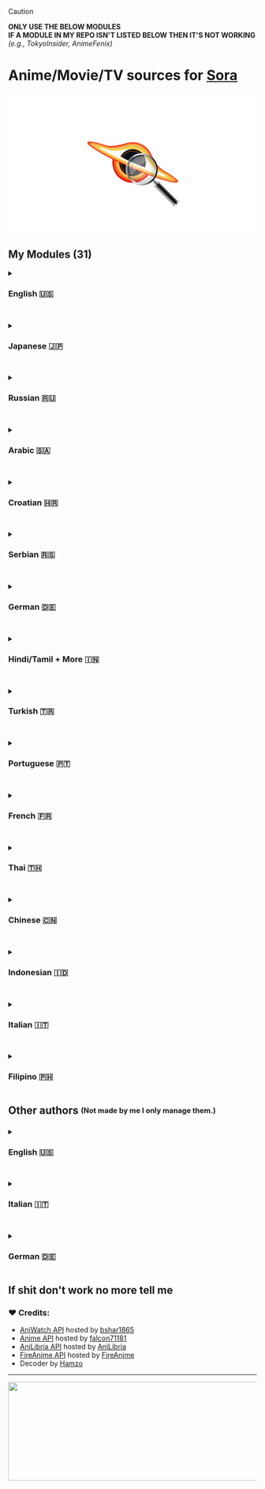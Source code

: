 > [!CAUTION]
> **ONLY USE THE BELOW MODULES**<br>
> **IF A MODULE IN MY REPO ISN'T LISTED BELOW THEN IT'S NOT WORKING** <br>
> <i>(e.g., TokyoInsider, AnimeFenix)</i>

# Anime/Movie/TV sources for [Sora](https://github.com/cranci1/Sora)

<div align="center"> 
  <img src="https://github.com/50n50/sources/blob/main/asset.png?raw=true" width="500px">
</div>

## My Modules (31)
<!--- ENGLISH ======================================================================================================= START--->
<details>

<summary>

### English 🇺🇸

</summary>

<details>

<summary>

### 1️⃣ HiAnime 

</summary>
<img src="https://github.com/50n50/sources/blob/main/hianime/icon.png?raw=true" width="125px"><br>

**File:** `HiAnime.json`  
**Description:** HiAnime JavaScript module utilizing the AniWatch API (requires `hianime.js`).<br>
**Language:** English. (DUB)<br>
**App version:** V2 and up <br>
**Author:** 50/50 <br><br>
[<kbd> <br> Add to Sora <br> </kbd>](https://intradeus.github.io/http-protocol-redirector?r=sora://module?url=https://raw.githubusercontent.com/50n50/sources/refs/heads/main/hianime/hianime.json)
</details>

<details>

<summary>

### 2️⃣ HiAnime SUB 

</summary>
<img src="https://github.com/50n50/sources/blob/main/hianimeSUBS/icon.png?raw=true" width="125px"><br>

**File:** `HiAnimeSUBS.json`  
**Description:** HiAnime JavaScript module utilizing the AniWatch API (requires `hianimeSUBS.js`).<br>
**Language:** English. (SUB)<br>
**App version:** V2 and up <br>
**Author:** 50/50 <br><br>
[<kbd> <br> Add to Sora <br> </kbd>](https://intradeus.github.io/http-protocol-redirector?r=sora://module?url=https://raw.githubusercontent.com/50n50/sources/refs/heads/main/hianimeSUBS/hianimeSUBS.json)
</details>

<details>

<summary>

### 3️⃣ AniWatch 

</summary>
<img src="https://github.com/50n50/sources/blob/main/aniwatch/icon.png?raw=true" width="125px"><br>

**File:** `AniWatch.json`  
**Description:** AniWatch JavaScript module utilizing the Anime-API (requires `aniwatch.js`). <br> 
**Note:** *Currently supports only dubbed versions until soft subs issue is resolved.* <br>
**Language:** English. (DUB) <br>
**App version:** V2 and up <br>
**Author:** 50/50 <br><br>
[<kbd> <br> Add to Sora <br> </kbd>](https://intradeus.github.io/http-protocol-redirector?r=sora://module?url=https://raw.githubusercontent.com/50n50/sources/refs/heads/main/aniwatch/aniwatch.json)
</details>

<details>

<summary>

### 4️⃣ AniWatch SUB 

</summary>
<img src="https://github.com/50n50/sources/blob/main/aniwatchRAW/icon.png?raw=true" width="125px"><br>

**File:** `AniWatchSUB.json`  
**Description:** AniWatch JavaScript module utilizing the Anime-API (requires `aniwatchSUB.js`). <br> 
**Language:** English. (SUB)<br>
**App version:** V2 and up <br>
**Author:** 50/50 <br><br>
[<kbd> <br> Add to Sora <br> </kbd>](https://intradeus.github.io/http-protocol-redirector?r=sora://module?url=https://raw.githubusercontent.com/50n50/sources/refs/heads/main/aniwatchSUBS/aniwatchSUBS.json)
</details>
<details>

<summary>
  
### 5️⃣ AnimeHeaven 

</summary>
<img src="https://github.com/50n50/sources/blob/main/animeheaven/iconalt.png?raw=true" width="125px"><br>

**File:** `AnineHeaven.json`  
**Description:** AnimeHeaven JavaScript module that directly scrapes the website (requires `AnimeHeaven.js`). <br> 
**Language:** English. (SUB) <br>
**App version:** V2 and up <br>
**Author:** 50/50 <br><br>
[<kbd> <br> Add to Sora <br> </kbd>](https://intradeus.github.io/http-protocol-redirector?r=sora://module?url=https://raw.githubusercontent.com/50n50/sources/refs/heads/main/animeheaven/animeheaven.json)
</details>
<details>

<summary>
  
### 6️⃣ FireAnime 

</summary>
<img src="https://github.com/50n50/sources/blob/main/fireanime/eng.png?raw=true" width="125px"><br>

**File:** `FireAnime.json`  
**Description:** FireAnime JavaScript module utilizing the FireAnime API (requires `FireAnime.js`). <br> 
**Language:** English. (SUB) <br>
**App version:** V2 and up <br>
**Author:** 50/50 <br><br>
[<kbd> <br> Add to Sora <br> </kbd>](https://intradeus.github.io/http-protocol-redirector?r=sora://module?url=https://github.com/50n50/sources/raw/refs/heads/main/fireanime/fireanime.json)
</details>

<details>

<summary>
  
### 7️⃣ KimCartoon 

</summary>

**File:** `KimCartoon.json`  
**Description:** KimCartoon JavaScript module that directly scrapes the site (requires `KimCartoon.js`). <br> 
**Language:** English. (SUB) <br>
**App version:** V2 and up <br>
**Author:** 50/50 <br><br>
[<kbd> <br> Add to Sora <br> </kbd>](https://intradeus.github.io/http-protocol-redirector?r=sora://module?url=https://raw.githubusercontent.com/50n50/sources/refs/heads/main/kimcartoon/kimcartoon.json)
</details>
<details>

<summary>
  
### 8️⃣ GojoWTF (AnimePahe) 

</summary>

**File:** `gojowtf.json`  
**Description:** GojoWTF JavaScript module that uses their API (requires `gojowtf.js`). <br> 
**Language:** English. (HARDSUB) <br>
**App version:** V2 and up <br>
**Author:** 50/50 <br><br>
[<kbd> <br> Add to Sora <br> </kbd>](https://intradeus.github.io/http-protocol-redirector?r=sora://module?url=https://raw.githubusercontent.com/50n50/sources/refs/heads/main/gojowtf/gojowtf.json)
</details>


</details>
<!--- ENGLISH ======================================================================================================= END --->

##

<!--- JAPANESE ======================================================================================================= START --->
<details>

<summary>

### Japanese 🇯🇵

</summary>

<details>

<summary>

### 1️⃣ HiAnime RAW 

</summary>
<img src="https://github.com/50n50/sources/blob/main/hianimeRAW/icon.png?raw=true" width="125px"><br>

**File:** `HiAnimeRAW.json`  
**Description:** HiAnime JavaScript module utilizing the AniWatch API (requires `hianimeRAW.js`).<br>
**Note:** *This is just SUB stream but without the actual subtitles.* <br>
**Language:** Japanese. <br>
**App version:** V2 and up <br>
**Author:** 50/50 <br><br>
[<kbd> <br> Add to Sora <br> </kbd>](https://intradeus.github.io/http-protocol-redirector?r=sora://module?url=https://raw.githubusercontent.com/50n50/sources/refs/heads/main/hianimeRAW/hianimeRAW.json)
</details>

<details>

<summary>

### 2️⃣ AniWatch RAW 

</summary>
<img src="https://github.com/50n50/sources/blob/main/aniwatchSUBS/icon.png?raw=true" width="125px"><br>

**File:** `AniWatchRAW.json`  
**Description:** AniWatch JavaScript module utilizing the Anime-API (requires `aniwatchRAW.js`). <br> 
**Note:** *This is just SUB stream but without the actual subtitles.* <br>
**Language:** Japanese. <br>
**App version:** V2 and up <br>
**Author:** 50/50 <br><br>
[<kbd> <br> Add to Sora <br> </kbd>](https://intradeus.github.io/http-protocol-redirector?r=sora://module?url=https://raw.githubusercontent.com/50n50/sources/refs/heads/main/aniwatchRAW/aniwatchRAW.json)
</details>

</details>
<!--- JAPANESE ======================================================================================================= END --->

##

<!--- RUSSIAN ======================================================================================================= START --->
<details>

<summary>

### Russian 🇷🇺

</summary>

<details>

<summary>
  
### 1️⃣ AniLibria 

</summary>
<img src="https://github.com/50n50/sources/blob/main/anilibria/iconalt.png?raw=true" width="125px"><br>

**File:** `AniLibria.json`  
**Description:** AniLibria JavaScript module utilizing the AniLibria-API (requires `AniLibria.js`). <br> 
**Language:** Russian. <br>
**App version:** V2 and up <br>
**Author:** 50/50 <br><br>
[<kbd> <br> Add to Sora <br> </kbd>](https://intradeus.github.io/http-protocol-redirector?r=sora://module?url=https://raw.githubusercontent.com/50n50/sources/refs/heads/main/anilibria/anilibria.json)
</details>
</details>

<!--- RUSSIAN ======================================================================================================= END --->

##

<!--- ARABIC ======================================================================================================= START --->

<details>

<summary>

### Arabic 🇸🇦

</summary>
<details>

<summary>
  
### 1️⃣ Anime3rb 

</summary>
<img src="https://github.com/50n50/sources/blob/main/anime3rb/iconalt.png?raw=true" width="125px"><br>

**File:** `Anime3rb.json`  
**Description:** Anime3rb JavaScript module that directly scrapes the website (requires `Anime3rb.js`). <br> 
**Language:** Arabic. (SUB) <br>
**App version:** V2 and up <br>
**Author:** 50/50 <br><br>
[<kbd> <br> Add to Sora <br> </kbd>](https://intradeus.github.io/http-protocol-redirector?r=sora://module?url=https://raw.githubusercontent.com/50n50/sources/refs/heads/main/anime3rb/anime3rb.json)
</details>

<details>

<summary>
  
### 2️⃣ AK.SV 

</summary>

**File:** `aksv.json`  
**Description:** AK.SV JavaScript module that directly scrapes the website (requires `aksv.js`). <br> 
**Language:** Arabic. (SUB) <br>
**App version:** V2 and up <br>
**Author:** 50/50 <br><br>
[<kbd> <br> Add to Sora <br> </kbd>](https://intradeus.github.io/http-protocol-redirector?r=sora://module?url=https://raw.githubusercontent.com/50n50/sources/refs/heads/main/aksv/aksv.json)
</details>
</details>

<!--- ARABIC ======================================================================================================= END --->

##

<!--- CROATIAN ======================================================================================================= START --->

<details>

<summary>

### Croatian 🇭🇷

</summary>
<details>

<summary>
  
### 1️⃣ AnimeBalkan (⚠️ Read note)

</summary>
<img src="https://github.com/50n50/sources/blob/main/animebalkan/iconalt.png?raw=true" width="125px"><br>

**File:** `AnimeBalkan.json`  
**Description:** AnimeBalkan JavaScript module that directly scrapes the website (requires `AnimeBalkan.js`). <br> 
**Note:** *⚠️ Not every anime stream will work, this is due to some anime's using an unscrapable stream.* <br>
**Language:** Croatian. (SUB) <br>
**App version:** V2 and up <br>
**Author:** 50/50 <br><br>
[<kbd> <br> Add to Sora <br> </kbd>](https://intradeus.github.io/http-protocol-redirector?r=sora://module?url=https://raw.githubusercontent.com/50n50/sources/refs/heads/main/animebalkan/animebalkan.json)
</details>
</details>

<!--- CROATIAN ======================================================================================================= END --->

##

<!--- SERBIAN ======================================================================================================= START --->

<details>

<summary>

### Serbian 🇷🇸

</summary>
<details>

<summary>
  
### 1️⃣ AnimeSRBIJA 

</summary>
<img src="https://github.com/50n50/sources/blob/main/animesrbija/iconalt.png?raw=true" width="125px"><br>

**File:** `AnimeSRBIJA.json`  
**Description:** AnimeSRBIJA JavaScript module that directly scrapes the website (requires `AnimeSRBIJA.js`). <br> 
**Language:** Serbian. (SUB) <br>
**App version:** V2 and up <br>
**Author:** 50/50 <br><br>
[<kbd> <br> Add to Sora <br> </kbd>](https://intradeus.github.io/http-protocol-redirector?r=sora://module?url=https://raw.githubusercontent.com/50n50/sources/refs/heads/main/animesrbija/animesrbija.json)
</details>
</details>

<!--- SERBIAN ======================================================================================================= END --->
##
<!--- GERMAN ======================================================================================================= START --->

<details>

<summary>

### German 🇩🇪

</summary>
<details>

<summary>
  
### 1️⃣ FireAnime 

</summary>
<img src="https://github.com/50n50/sources/blob/main/fireanime/dub.png?raw=true" width="125px"><br>

**File:** `FireAnimeGerDub.json`  
**Description:** FireAnime JavaScript module utilizing the FireAnime API (requires `FireAnimeGerDub.js`). <br> 
**Language:** German. (DUB) <br>
**App version:** V2 and up <br>
**Author:** 50/50 <br><br>
[<kbd> <br> Add to Sora <br> </kbd>](https://intradeus.github.io/http-protocol-redirector?r=sora://module?url=https://raw.githubusercontent.com/50n50/sources/refs/heads/main/fireanime/FireAnimeGerDub.json)
</details>
<details>
<summary>
  
### 2️⃣ FireAnime SUB 

</summary>
<img src="https://github.com/50n50/sources/blob/main/fireanime/sub.png?raw=true" width="125px"><br>

**File:** `FireAnimeGer.json`  
**Description:** FireAnime JavaScript module utilizing the FireAnime API (requires `FireAnimeGer.js`). <br> 
**Language:** German. (SUB) <br>
**App version:** V2 and up <br>
**Author:** 50/50 <br><br>
[<kbd> <br> Add to Sora <br> </kbd>](https://intradeus.github.io/http-protocol-redirector?r=sora://module?url=https://raw.githubusercontent.com/50n50/sources/refs/heads/main/fireanime/FireAnimeGer.json)
</details>
</details>

<!--- GERMAN ======================================================================================================= END --->
##
<!--- HINDI ======================================================================================================= START --->

<details>

<summary>

### Hindi/Tamil + More 🇮🇳

</summary>
<details>

<summary>
  
### 1️⃣ OnlineMoviesHindi (Movies) 

</summary>
<img src="https://cdn-icons-png.freepik.com/256/14272/14272467.png" width="125px"><br>

**File:** `onlinemovieshindi.json`  
**Description:** OnlineMoviesHindi JavaScript that directly scrapes the site (requires `onlinemovieshindi.js`). <br> 
**Language:** Hindi. (SUB) <br>
**App version:** V2 and up <br>
**Author:** 50/50 <br><br>
[<kbd> <br> Add to Sora <br> </kbd>](https://intradeus.github.io/http-protocol-redirector?r=sora://module?url=https://github.com/50n50/sources/raw/refs/heads/main/onlinemovieshindi/onlinemovieshindi.json)
</details>
<details>

<summary>
  
### 2️⃣ Telugumv (Movies) 

</summary>
<img src="https://cdn-icons-png.freepik.com/256/14272/14272467.png" width="125px"><br>

**File:** `telugumv.json`  
**Description:** Telugumv JavaScript that directly scrapes the site (requires `telugumv.js`). <br> 
**Language:** Hindi. (SUB) <br>
**App version:** V2 and up <br>
**Author:** 50/50 <br><br>
[<kbd> <br> Add to Sora <br> </kbd>](https://intradeus.github.io/http-protocol-redirector?r=sora://module?url=https://raw.githubusercontent.com/50n50/sources/refs/heads/main/telugumv/telugumv.json)
</details>
<details>

<summary>
  
### 3️⃣ Streamblasters (Movies) 

</summary>
<img src="https://cdn-icons-png.freepik.com/256/14272/14272467.png" width="125px"><br>

**File:** `Streamblasters.json`  
**Description:** Streamblasters JavaScript that directly scrapes the site (requires `Streamblasters.js`). <br> 
**Language:** Tamil/Malayalam/Telugu/Hindi/Kannada/English. (DUB/SUB) <br>
**App version:** V2 and up <br>
**Author:** 50/50 <br><br>
[<kbd> <br> Add to Sora <br> </kbd>](https://intradeus.github.io/http-protocol-redirector?r=sora://module?url=https://raw.githubusercontent.com/50n50/sources/refs/heads/main/streamblasters/streamblasters.json)
</details>
<details>

<summary>
  
### 4️⃣ Tamilarasan (Movies) 

</summary>
<img src="https://cdn-icons-png.freepik.com/256/14272/14272467.png" width="125px"><br>

**File:** `tamilarasan.json`  
**Description:** Tamilarasan JavaScript that directly scrapes the site (requires `tamilarasan.js`). <br> 
**Language:** Tamil/Telugu/Hindi/Kannada/English. (DUB/SUB) <br>
**App version:** V2 and up <br>
**Author:** 50/50 <br><br>
[<kbd> <br> Add to Sora <br> </kbd>](https://intradeus.github.io/http-protocol-redirector?r=sora://module?url=https://raw.githubusercontent.com/50n50/sources/refs/heads/main/tamilarasan/tamilarasan.json)
</details>
</details>

<!--- HINDI ======================================================================================================= END --->
##
<!--- TURKISH ======================================================================================================= START --->

<details>

<summary>

### Turkish 🇹🇷

</summary>
<details>

<summary>
  
### 1️⃣ Turkish123 

</summary>
<img src="https://hds.turkish123.com/wp-content/uploads/favicon.png" width="125px"><br>

**File:** `Turkish123.json`  
**Description:** Turkish123 JavaScript module that directly scrapes the website (requires `Turkish123.js`). <br> 
**Language:** Turkish. <br>
**App version:** V2 and up <br>
**Author:** 50/50 <br><br>
[<kbd> <br> Add to Sora <br> </kbd>](https://intradeus.github.io/http-protocol-redirector?r=sora://module?url=https://raw.githubusercontent.com/50n50/sources/refs/heads/main/turkish123/turkish123.json)
</details>
</details>

<!--- TURKISH ======================================================================================================= END --->
##
<!--- PORTUGUESE ======================================================================================================= START --->

<details>

<summary>

### Portuguese 🇵🇹

</summary>
<details>

<summary>
  
### 1️⃣ AnimeFHD 

</summary>
<img src="https://animefhd.net/wp-content/uploads/2024/12/270.png" width="125px"><br>

**File:** `AnimeFHD.json`  
**Description:** AnimeFHD JavaScript module that directly scrapes the website (requires `AnimeFHD.js`). <br> 
**Language:** Portuguese. (SUB) <br>
**App version:** V2 and up <br>
**Author:** 50/50 <br><br>
[<kbd> <br> Add to Sora <br> </kbd>](https://intradeus.github.io/http-protocol-redirector?r=sora://module?url=https://github.com/50n50/sources/raw/refs/heads/main/animefhd/animefhd.json)
</details>
</details>

<!--- PORTUGUESE ======================================================================================================= END --->
##
<!--- FRENCH ======================================================================================================= START --->

<details>

<summary>

### French 🇫🇷

</summary>
<details>

<summary>
  
### 1️⃣ Frembed (TV Show) (⚠️ Read note)

</summary>
<img src="https://raw.githubusercontent.com/xibrox/sora-movie-module/refs/heads/main/frembed/icon.png" width="125px"><br>

**File:** `Frembed.json`  
**Description:** Frembed JavaScript module that directly scrapes the website (requires `Frembed.js`). <br> 
**Note:** *⚠️ Some shows won't work, we are unable to fix that.* <br>
**Language:** French. (SUB/DUB) <br>
**App version:** V2 and up <br>
**Author:** 50/50 <br><br>
[<kbd> <br> Add to Sora <br> </kbd>](https://intradeus.github.io/http-protocol-redirector?r=sora://module?url=https://raw.githubusercontent.com/50n50/sources/refs/heads/main/frembed/frembed.json)
</details>
</summary>
<details>

<summary>
  
### 2️⃣ France-Anime 

</summary>
<img src="https://french-anime.com/templates/franime/images/favicon3.png" width="125px"><br>

**File:** `France-Anime.json`  
**Description:** France-Anime JavaScript module that directly scrapes the website (requires `France-Anime.js`). <br> 
**Language:** French. (SUB) <br>
**App version:** V2 and up <br>
**Author:** 50/50 <br><br>
[<kbd> <br> Add to Sora <br> </kbd>](https://intradeus.github.io/http-protocol-redirector?r=sora://module?url=https://raw.githubusercontent.com/50n50/sources/refs/heads/main/french-anime/french-anime.json)
</details>
</details>

<!--- FRENCH ======================================================================================================= END --->
##
<!--- THAI ======================================================================================================= START --->

<details>

<summary>

### Thai 🇹🇭

</summary>
<details>

<summary>
  
### 1️⃣ Anime-Suba (TV Show) (⚠️ Read note)

</summary>
<img src="https://encrypted-tbn0.gstatic.com/images?q=tbn:ANd9GcR0EPWB0Qhgd_M6-XM9xVmcOFyvx5P6UdHSZg&s" width="125px"><br>

**File:** `Anime-Suba.json`  
**Description:** Anime-Suba JavaScript module that directly scrapes the website (requires `Anime-Suba.js`). <br> 
**Note:** *⚠️ Some shows won't work, we are unable to fix that.* <br>
**Language:** Thai. (SUB) <br>
**App version:** V2 and up <br>
**Author:** 50/50 <br><br>
[<kbd> <br> Add to Sora <br> </kbd>](https://intradeus.github.io/http-protocol-redirector?r=sora://module?url=https://raw.githubusercontent.com/50n50/sources/refs/heads/main/anime-suba/anime-suba.json)
</details>
</details>

<!--- THAI ======================================================================================================= END --->
##
<!--- CHINESE ======================================================================================================= START --->

<details>

<summary>

### Chinese 🇨🇳

</summary>
<details>

<summary>
  
### 1️⃣ DDYS (TV Show/Movie)

</summary>
<img src="https://ddys.pro/apple-touch-icon.png" width="125px"><br>

**File:** `DDYS.json`  
**Description:** DDYS JavaScript module that directly scrapes the website (requires `DDYS.js`). <br> 
**Language:** Chinese. <br>
**App version:** V2 and up <br>
**Author:** 50/50 <br><br>
[<kbd> <br> Add to Sora <br> </kbd>](https://intradeus.github.io/http-protocol-redirector?r=sora://module?url=https://raw.githubusercontent.com/50n50/sources/refs/heads/main/ddys/ddys.json)
</details>
<details>

<summary>
  
### 1️⃣ Dora-Video 

</summary>
<img src="https://www.dora-video.cn/favicon.ico" width="125px"><br>

**File:** `Dora-Video.json`  
**Description:** Dora-Video JavaScript module that directly scrapes the website (requires `Dora-Video.js`). <br> 
**Language:** Chinese. <br>
**App version:** V2 and up <br>
**Author:** 50/50 <br><br>
[<kbd> <br> Add to Sora <br> </kbd>](https://intradeus.github.io/http-protocol-redirector?r=sora://module?url=https://raw.githubusercontent.com/50n50/sources/refs/heads/main/dora-video/dora-video.json)
</details>
</details>

<!--- CHINESE ======================================================================================================= END --->
##
<!--- INDONESIAN ======================================================================================================= START --->

<details>

<summary>

### Indonesian 🇮🇩

</summary>
<details>

<summary>
  
### 1️⃣ KuramAnime (Anime)

</summary>
<img src="https://v6.kuramanime.run/assets/img/logo-full-256.png" width="125px"><br>

**File:** `KuramAnime.json`  
**Description:** KuramAnime JavaScript module that directly scrapes the website (requires `KuramAnime.js`). <br> 
**Language:** Indonesian. <br>
**App version:** V2 and up <br>
**Author:** 50/50 <br><br>
[<kbd> <br> Add to Sora <br> </kbd>](https://intradeus.github.io/http-protocol-redirector?r=sora://module?url=https://raw.githubusercontent.com/50n50/sources/refs/heads/main/kuramanime/kuramanime.json)
</details>
</details>

<!--- INDONESIAN ======================================================================================================= END --->
##
<!--- ITALIAN ======================================================================================================= START --->

<details>

<summary>

### Italian 🇮🇹

</summary>
<details>

<summary>
  
### 1️⃣ AnimeSaturn (Anime)

</summary>
<img src="https://www.animesaturn.cx/immagini/apple-touch-icon.png" width="125px"><br>

**File:** `AnimeSaturn.json`  
**Description:** AnimeSaturn JavaScript module that directly scrapes the website (requires `AnimeSaturn.js`). <br> 
**Language:** Italian. <br>
**App version:** V2 and up <br>
**Author:** 50/50 <br><br>
[<kbd> <br> Add to Sora <br> </kbd>](https://intradeus.github.io/http-protocol-redirector?r=sora://module?url=https://raw.githubusercontent.com/50n50/sources/refs/heads/main/animesaturn/animesaturn.json)
</details>
</details>

<!--- ITALIAN ======================================================================================================= END --->
##
<!--- FILIPINO ======================================================================================================= START --->

<details>

<summary>

### Filipino 🇵🇭

</summary>
<details>

<summary>
  
### 1️⃣ Jungopinoy (Movies/TV shows) (⚠️ Read note)

</summary>
<img src="https://images-ext-1.discordapp.net/external/9CnHKlJ_zd_WskOKFccSRa4oNt5W7FBHCXvg53EC9fs/%3Fsz%3D64%26domain_url%3Dhttps%253A%252F%252Fjungopinoy.com/https/www.google.com/s2/favicons?format=webp&width=128&height=128" width="125px"><br>

**File:** `Jungopinoy.json`  
**Description:** Jungopinoy JavaScript module that directly scrapes the website (requires `Jungopinoy.js`). <br> 
**Note:** *⚠️ Limited catalog, seeing as it's just scraping all data from the homepage and filtering* <br>
**Language:** Filipino. <br>
**App version:** V2 and up <br>
**Author:** 50/50 <br><br>
[<kbd> <br> Add to Sora <br> </kbd>](https://intradeus.github.io/http-protocol-redirector?r=sora://module?url=https://raw.githubusercontent.com/50n50/sources/refs/heads/main/jungopinoy/jungopinoy.json)
</details>
</details>

<!--- FILIPINO ======================================================================================================= END --->

## Other authors <sub><sup>(Not made by me I only manage them.)</sup></sub>
<!--- ENGLISH ======================================================================================================= START --->

<details>

<summary>

### English 🇺🇸

</summary>
<details>

<summary>
  
### 1️⃣ AniWorld (⚠️ Read note)

</summary>
<img src="https://raw.githubusercontent.com/50n50/sources/refs/heads/main/aniworld/iconSubEng.png" width="125px"><br>

**File:** `AniWorldEngSub.json`  
**Description:** AniWorld JavaScript module that directly scrapes the website (requires `AniWorldEngSub.js`). <br> 
**Note:** *⚠️ Disable any VPN just to be sure, the source this module scrapes has DDOS protection and might block VPN connections* <br>
**Language:** English. (SUB) <br>
**App version:** V2 and up <br>
**Author:** [Hamzo](https://github.com/hamzenis) <br><br>
[<kbd> <br> Add to Sora <br> </kbd>](https://intradeus.github.io/http-protocol-redirector?r=sora://module?url=https://raw.githubusercontent.com/50n50/sources/refs/heads/main/aniworld/AniWorldEngSub.json)
</details>
<details>

<summary>
  
### 2️⃣ AnimeKai DUB

</summary>
<img src="https://raw.githubusercontent.com/50n50/sources/refs/heads/main/animekai/iconalt.png" width="125px"><br>

**File:** `animekaiDub.json`  
**Description:** AnimeKai JavaScript module that directly scrapes the website (requires `animekaiDub.js`). <br> 
**Language:** English. (DUB) <br>
**App version:** V2 and up <br>
**Author:** [Hamzo](https://github.com/hamzenis) <br><br>
[<kbd> <br> Add to Sora <br> </kbd>](https://intradeus.github.io/http-protocol-redirector?r=sora://module?url=https://raw.githubusercontent.com/50n50/sources/refs/heads/main/animekai/animekaiDub.json)
</details>
<details>

<summary>
  
### 3️⃣ AnimeKai HardSUB

</summary>
<img src="https://raw.githubusercontent.com/50n50/sources/refs/heads/main/animekai/iconalt.png" width="125px"><br>

**File:** `animekaiHardSub.json`  
**Description:** AnimeKai JavaScript module that directly scrapes the website (requires `animekaiHardSub.js`). <br> 
**Language:** English. (Hard SUB) <br>
**App version:** V2 and up <br>
**Author:** [Hamzo](https://github.com/hamzenis) <br><br>
[<kbd> <br> Add to Sora <br> </kbd>](https://intradeus.github.io/http-protocol-redirector?r=sora://module?url=https://raw.githubusercontent.com/50n50/sources/refs/heads/main/animekai/animekaiHardSub.json)
</details>
</details>

<!--- ENGLISH ======================================================================================================= END --->

##
<!--- ITALIAN ======================================================================================================= START --->
<details>

<summary>

### Italian 🇮🇹

</summary>
<details>

<summary>
  
### 1️⃣ AnimeUnity 

</summary>
<img src="https://github.com/50n50/sources/blob/main/animeunity/iconalt.png?raw=true" width="125px"><br>

**File:** `AnimeUnity.json`  
**Description:** AnimeUnity JavaScript module with direct HTML scraping (requires `AnimeUnity.js`). <br> 
**Language:** Italian. <br>
**App version:** V2 and up <br>
**Author:** sobet <br><br>
[<kbd> <br> Add to Sora <br> </kbd>](https://intradeus.github.io/http-protocol-redirector?r=sora://module?url=https://raw.githubusercontent.com/50n50/sources/refs/heads/main/animeunity/animeuntiy.json)
</details>

##

<details>

<summary>
  
### 2️⃣ AnimeWorld 

</summary>
<img src="https://github.com/50n50/sources/blob/main/animeworld/iconalt.png?raw=true" width="125px"><br>

**File:** `AnimeWorld.json`  
**Description:** AnimeWorld JavaScript module with direct HTML scraping (requires `AnimeWorld.js`). <br> 
**Language:** Italian. <br>
**App version:** V2 and up <br>
**Author:** sobet <br><br>
[<kbd> <br> Add to Sora <br> </kbd>](https://intradeus.github.io/http-protocol-redirector?r=sora://module?url=https://raw.githubusercontent.com/50n50/sources/refs/heads/main/animeworld/animeworld.json)
</details>
</details>
<!--- ITALIAN ======================================================================================================= END --->

##
<!--- GERMAN ======================================================================================================= START --->

<details>

<summary>

### German 🇩🇪

</summary>
<details>

<summary>
  
### 1️⃣ AniWorld (⚠️ Read note)

</summary>
<img src="https://github.com/50n50/sources/blob/main/aniworld/icon.png?raw=true" width="125px"><br>

**File:** `AniWorldGerDub.json`  
**Description:** AniWorld JavaScript module that directly scrapes the website (requires `AniWorldGerDub.js`). <br> 
**Note:** *⚠️ Disable any VPN just to be sure, the source this module scrapes has DDOS protection and might block VPN connections* <br>
**Language:** German. (DUB) <br>
**App version:** V2 and up <br>
**Author:** [Hamzo](https://github.com/hamzenis) <br><br>
[<kbd> <br> Add to Sora <br> </kbd>](https://intradeus.github.io/http-protocol-redirector?r=sora://module?url=https://raw.githubusercontent.com/50n50/sources/refs/heads/main/aniworld/AniWorldGerDub.json)
</details>
<details>
<summary>
  
### 2️⃣ AniWorld SUB (⚠️ Read note)

</summary>
<img src="https://raw.githubusercontent.com/50n50/sources/refs/heads/main/aniworld/iconSub.png" width="125px"><br>

**File:** `AniWorldGerSub.json`  
**Description:** AniWorld JavaScript module that directly scrapes the website (requires `AniWorldGerSub.js`). <br> 
**Note:** *⚠️ Disable any VPN just to be sure, the source this module scrapes has DDOS protection and might block VPN connections* <br>
**Language:** German. (SUB) <br>
**App version:** V2 and up <br>
**Author:** [Hamzo](https://github.com/hamzenis) <br><br>
[<kbd> <br> Add to Sora <br> </kbd>](https://intradeus.github.io/http-protocol-redirector?r=sora://module?url=https://raw.githubusercontent.com/50n50/sources/refs/heads/main/aniworld/AniWorldGerSub.json)
</details>

<details>
<summary>
  
### 3️⃣ S.TO SUB (TV series)
</summary>
<img src="https://raw.githubusercontent.com/50n50/sources/refs/heads/main/s.to/stoalt.png" width="125px"><br>

**File:** `sToGerDub.json`  
**Description:** S.TO JavaScript module that directly scrapes the website (requires `sToGerDub.js`). <br> 
**Language:** German. (SUB) <br>
**App version:** V2 and up <br>
**Author:** [Hamzo](https://github.com/hamzenis) <br><br>
[<kbd> <br> Add to Sora <br> </kbd>](https://intradeus.github.io/http-protocol-redirector?r=sora://module?url=https://raw.githubusercontent.com/50n50/sources/refs/heads/main/s.to/sToGerDub.json)
</details>

<details>
<summary>

### 4️⃣ FilmPalast DUB (Movie / TV Series) (⚠️ Read note)
</summary>

**File:** `filmpalast.json`  
**Description:* Filmpalast.json is JavaScript module that directly scrapes the website (requires `filmpalast.js`). <br> 
**Note:** *⚠️ You may need to change your DNS to be able to use this module, as it's blocked by some ISPs. [German Guide](https://web.archive.org/web/20250304094518/https://filmpalast.to/dns-sperre.html)* <br>
**Language:** German. (DUB) <br>
**App version:** V2 and up <br>
**Author:** [JMcrafter26](https://github.com/JMcrafter26) <br><br>
[<kbd> <br> Add to Sora <br> </kbd>](https://intradeus.github.io/http-protocol-redirector?r=sora://module?url=https://api.jm26.net/sora-modules/filmpalast/filmpalast.json)
</details>
</details>

<!--- GERMAN ======================================================================================================= END --->

## If shit don't work no more tell me


### ❤️ Credits:
- [AniWatch API](https://github.com/ghoshRitesh12/aniwatch-api) hosted by [bshar1865](https://github.com/bshar1865/)
- [Anime API](https://github.com/falcon71181/Anime-API) hosted by [falcon71181](https://github.com/falcon71181)
- [AniLibria API](https://github.com/anilibria/docs) hosted by [AniLibria](https://www.anilibria.tv)
- [FireAnime API](https://fireani.me/api) hosted by [FireAnime](https://fireani.me/)
- Decoder by [Hamzo](https://github.com/hamzenis)
---
<img src="https://i.ibb.co/BHKwFDdT/Its-2000-x-500-px.png" alt="" width="1020" height="200">



 









